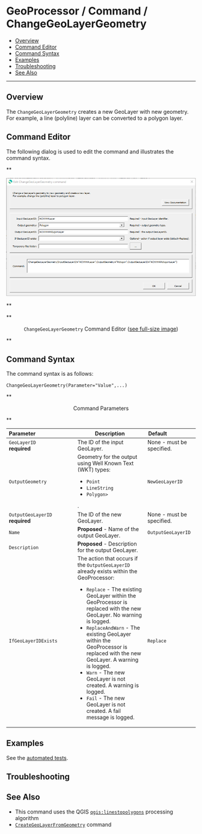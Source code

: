 # GeoProcessor / Command / ChangeGeoLayerGeometry #

*   [Overview](#overview)
*   [Command Editor](#command-editor)
*   [Command Syntax](#command-syntax)
*   [Examples](#examples)
*   [Troubleshooting](#troubleshooting)
*   [See Also](#see-also)

-------------------------

## Overview ##

The `ChangeGeoLayerGeometry` creates a new GeoLayer with new geometry.
For example, a line (polyline) layer can be converted to a polygon layer.

## Command Editor ##

The following dialog is used to edit the command and illustrates the command syntax.

**<p style="text-align: center;">
![ChangeGeoLayerGeometry](ChangeGeoLayerGeometry.png)
</p>**

**<p style="text-align: center;">
`ChangeGeoLayerGeometry` Command Editor (<a href="../ChangeGeoLayerGeometry.png">see full-size image</a>)
</p>**

## Command Syntax ##

The command syntax is as follows:

```text
ChangeGeoLayerGeometry(Parameter="Value",...)
```
**<p style="text-align: center;">
Command Parameters
</p>**

| **Parameter**&nbsp;&nbsp;&nbsp;&nbsp;&nbsp;&nbsp;&nbsp;&nbsp;&nbsp;&nbsp;&nbsp;&nbsp;&nbsp;&nbsp;&nbsp;&nbsp;&nbsp;&nbsp;&nbsp;&nbsp;&nbsp;&nbsp;&nbsp;&nbsp;&nbsp;&nbsp; | **Description** | **Default**&nbsp;&nbsp;&nbsp;&nbsp;&nbsp;&nbsp;&nbsp;&nbsp;&nbsp;&nbsp;&nbsp;&nbsp;&nbsp;&nbsp;&nbsp;&nbsp;&nbsp;&nbsp; |
| --------------|-----------------|----------------- |
| `GeoLayerID`<br>**required** | The ID of the input GeoLayer. | None - must be specified. |
| `OutputGeometry` | Geometry for the output using Well Known Text (WKT) types:<ul><li>`Point`</li><li>`LineString`</li><li>`Polygon>`</li></ul>. | `NewGeoLayerID` |
| `OutputGeoLayerID`<br>**required** | The ID of the new GeoLayer. | None - must be specified. |
| `Name` | **Proposed** - Name of the output GeoLayer. | `OutputGeoLayerID` |
| `Description` |**Proposed** - Description for the output GeoLayer. | |
| `IfGeoLayerIDExists` | The action that occurs if the `OutputGeoLayerID` already exists within the GeoProcessor:<ul><li>`Replace` - The existing GeoLayer within the GeoProcessor is replaced with the new GeoLayer. No warning is logged.</li><li>`ReplaceAndWarn` - The existing GeoLayer within the GeoProcessor is replaced with the new GeoLayer. A warning is logged.</li><li>`Warn` - The new GeoLayer is not created. A warning is logged.</li><li>`Fail` - The new GeoLayer is not created. A fail message is logged.</li></ul> | `Replace` | 

## Examples ##

See the [automated tests](https://github.com/OpenWaterFoundation/owf-app-geoprocessor-python-test/tree/main/test/commands/ChangeGeoLayerGeometry).

## Troubleshooting ##

## See Also ##

*   This command uses the QGIS [`qgis:linestopolygons`](https://docs.qgis.org/latest/en/docs/user_manual/processing_algs/qgis/vectorgeometry.html#lines-to-polygons) processing algorithm
*   [`CreateGeoLayerFromGeometry`](../CreateGeoLayerFromGeometry/CreateGeoLayerFromGeometry.md) command
